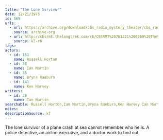 ```yaml
---
title: "The Lone Survivor"
date: 12/21/1976
id: 569
urls: 
  - url: https://archive.org/download/cbs_radio_mystery_theater/cbs_radio_mystery_theater-0551-0600.zip/cbs_radio_mystery_theater-0551-0600%2Fcbsrmt_0569_the_lone_survivor.mp3
    source: archive-org
  - url: http://cbsrmt.thelongtrek.com/rb/CBSRMT%20761221%200569%20The%20Lone%20Survivor_wbbm_rb%20Hot.mp3
    source: kl-rb
tags: 
actors:  
  - id: 151
    name: Russell Horton  
  - id: 38
    name: Ian Martin  
  - id: 35
    name: Bryna Raeburn  
  - id: 141
    name: Ken Harvey
writers:  
  - id: 38
    name: Ian Martin
searchable: Russell Horton,Ian Martin,Bryna Raeburn,Ken Harvey Ian Martin
notes: 
descriptionSource: kf
---
```

The lone survivor of a plane crash at sea cannot remember who he is. A police detective, an airline executive, and a doctor work to find out.